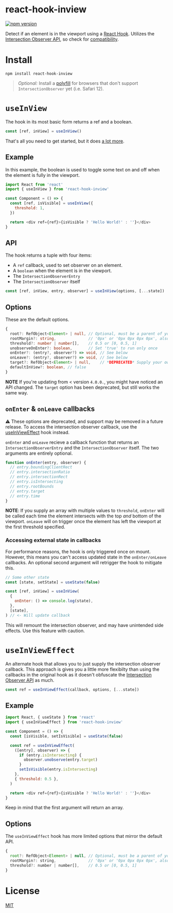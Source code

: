 # react-hook-inview

[![npm version](https://img.shields.io/npm/v/react-hook-inview.svg?style=flat-square)](https://npmjs.org/package/react-hook-inview 'View this project on npm')

Detect if an element is in the viewport using a [React
Hook](https://reactjs.org/docs/hooks-intro.html). Utilizes the [Intersection
Observer API], so check for
[compatibility](https://caniuse.com/#feat=intersectionobserver).

# Install

```
npm install react-hook-inview
```

> _Optional:_ Install a
> [polyfill](https://www.npmjs.com/package/intersection-observer) for browsers
> that don't support `IntersectionObserver` yet (i.e. Safari 12).

# `useInView`

The hook in its most basic form returns a ref and a boolean.

```js
const [ref, inView] = useInView()
```

That's all you need to get started, but it does [a lot more](#api).

## Example

In this example, the boolean is used to toggle some text on and off when the
element is fully in the viewport.

```js
import React from 'react'
import { useInView } from 'react-hook-inview'

const Component = () => {
  const [ref, isVisible] = useInView({
    threshold: 1,
  })

  return <div ref={ref}>{isVisible ? 'Hello World!' : ''}</div>
}
```

## API

The hook returns a tuple with four items:

- A `ref` callback, used to set observer on an element.
- A `boolean` when the element is in the viewport.
- The `IntersectionObserverEntry`
- The `IntersectionObserver` itself

```js
const [ref, inView, entry, observer] = useInView(options, [...state])
```

## Options

These are the default options.

```ts
{
  root?: RefObject<Element> | null, // Optional, must be a parent of your ref
  rootMargin?: string,              // '0px' or '0px 0px 0px 0px', also accepts '%' unit
  threshold?: number | number[],    // 0.5 or [0, 0.5, 1]
  unobserveOnEnter?: boolean,       // Set 'true' to run only once
  onEnter?: (entry?, observer?) => void, // See below
  onLeave?: (entry?, observer?) => void, // See below
  target?: RefObject<Element> | null,    // *DEPRECATED* Supply your own ref object
  defaultInView?: boolean, // false
}
```

**NOTE** If you're updating from < version `4.0.0.`, you might have noticed an
API changed. The `target` option has been deprecated, but still works the same
way.

## `onEnter` & `onLeave` callbacks

:warning: These options are deprecated, and support may be removed in a future
release. To access the intersection observer callback, use the
[useInViewEffect](#useInViewEffect) hook instead.

`onEnter` and `onLeave` recieve a callback function that returns an
`IntersectionObserverEntry` and the `IntersectionObserver` itself. The two
arguments are entirely optional.

```js
function onEnter(entry, observer) {
  // entry.boundingClientRect
  // entry.intersectionRatio
  // entry.intersectionRect
  // entry.isIntersecting
  // entry.rootBounds
  // entry.target
  // entry.time
}
```

**NOTE**: If you supply an array with multiple values to `threshold`, `onEnter`
will be called each time the element intersects with the top _and_ bottom of
the viewport. `onLeave` will on trigger once the element has left the viewport
at the first threshold specified.

### Accessing external state in callbacks

For performance reasons, the hook is only triggered once on mount. However,
this means you can't access updated state in the `onEnter/onLeave` callbacks.
An optional second argument will retrigger the hook to mitigate this.

```js
// Some other state
const [state, setState] = useState(false)

const [ref, inView] = useInView(
  {
    onEnter: () => console.log(state),
  },
  [state],
) // <- Will update callback
```

This will remount the intersection observer, and may have unintended side
effects. Use this feature with caution.

# `useInViewEffect`

An alternate hook that allows you to just supply the intersection observer
callback. This approach is gives you a little more flexibilty than using the
callbacks in the original hook as it doesn't obfuscate the [Intersection
Observer API] as much.

```js
const ref = useInViewEffect(callback, options, [...state])
```

## Example

```js
import React, { useState } from 'react'
import { useInViewEffect } from 'react-hook-inview'

const Component = () => {
  const [isVisible, setIsVisible] = useState(false)

  const ref = useInViewEffect(
    ([entry], observer) => {
      if (entry.isIntersecting) {
        observer.unobserve(entry.target)
      }
      setIsVisible(entry.isIntersecting)
    },
    { threshold: 0.5 },
  )

  return <div ref={ref}>{isVisible ? 'Hello World!' : ''}</div>
}
```

Keep in mind that the first argument will return an array.

## Options

The `useInViewEffect` hook has more limited options that mirror the default
API.

```js
{
  root?: RefObject<Element> | null, // Optional, must be a parent of your ref
  rootMargin?: string,              // '0px' or '0px 0px 0px 0px', also accepts '%' unit
  threshold?: number | number[],    // 0.5 or [0, 0.5, 1]
}
```

# License

[MIT](https://github.com/bitmap/react-hook-inview/blob/master/LICENSE)

[intersection observer api]: https://developer.mozilla.org/en-US/docs/Web/API/Intersection_Observer_API

